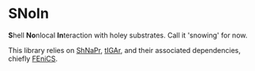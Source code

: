 # SNoIn
**S**hell **No**nlocal **In**teraction with holey substrates. Call it 'snowing' for now.

This library relies on [ShNaPr](https://github.com/david-kamensky/ShNAPr), [tIGAr](https://github.com/david-kamensky/tIGAr), and their associated dependencies, chiefly [FEniCS](https://fenicsproject.org/).
